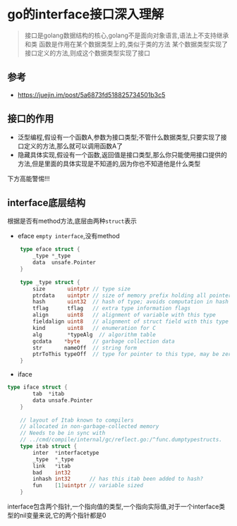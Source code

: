 # go的interface接口深入理解
> 接口是golang数据结构的核心,golang不是面向对象语言,语法上不支持继承和类
> 函数是作用在某个数据类型上的,类似于类的方法
> 某个数据类型实现了接口定义的方法,则成这个数据类型实现了接口

## 参考
- https://juejin.im/post/5a6873fd518825734501b3c5

## 接口的作用
- 泛型编程,假设有一个函数A,参数为接口类型;不管什么数据类型,只要实现了接口定义的方法,那么就可以调用函数A了
- 隐藏具体实现,假设有一个函数,返回值是接口类型,那么你只能使用接口提供的方法,但是里面的具体实现是不知道的,因为你也不知道他是什么类型

下方高能警惕!!!
## interface底层结构
根据是否有method方法,底层由两种`struct`表示
- eface `empty interface`,没有method
```go
    type eface struct {
        _type *_type
        data  unsafe.Pointer
    }
    
    type _type struct {
        size       uintptr // type size
        ptrdata    uintptr // size of memory prefix holding all pointers
        hash       uint32  // hash of type; avoids computation in hash tables
        tflag      tflag   // extra type information flags
        align      uint8   // alignment of variable with this type
        fieldalign uint8   // alignment of struct field with this type
        kind       uint8   // enumeration for C
        alg        *typeAlg  // algorithm table
        gcdata    *byte    // garbage collection data
        str       nameOff  // string form
        ptrToThis typeOff  // type for pointer to this type, may be zero
    }
```
- iface
```go
type iface struct {
        tab  *itab
        data unsafe.Pointer
    }
    
    // layout of Itab known to compilers
    // allocated in non-garbage-collected memory
    // Needs to be in sync with
    // ../cmd/compile/internal/gc/reflect.go:/^func.dumptypestructs.
    type itab struct {
        inter  *interfacetype
        _type  *_type
        link   *itab
        bad    int32
        inhash int32      // has this itab been added to hash?
        fun    [1]uintptr // variable sized
    }
```

interface包含两个指针,一个指向值的类型,一个指向实际值,对于一个interface类型的nil变量来说,它的两个指针都是0


